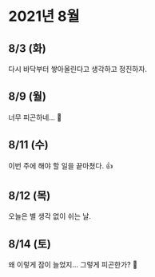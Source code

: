 # 2021년 8월

## 8/3 (화)

다시 바닥부터 쌓아올린다고 생각하고 정진하자.

## 8/9 (월)

너무 피곤하네... 🤔

## 8/11 (수)

이번 주에 해야 할 일을 끝마쳤다. 👍

## 8/12 (목)

오늘은 별 생각 없이 쉬는 날.

## 8/14 (토)

왜 이렇게 잠이 늘었지... 그렇게 피곤한가? 🤔
